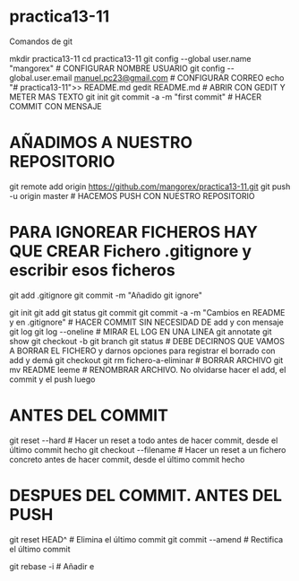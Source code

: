 # practica13-11

Comandos de git

mkdir practica13-11
cd practica13-11
git config --global user.name "mangorex" # CONFIGURAR NOMBRE USUARIO
git config --global.user.email manuel.pc23@gmail.com # CONFIGURAR CORREO
echo "# practica13-11">> README.md
gedit README.md # ABRIR CON GEDIT Y METER MAS TEXTO
git init
git commit -a -m "first commit" # HACER COMMIT CON MENSAJE

# AÑADIMOS A NUESTRO REPOSITORIO
git remote add origin https://github.com/mangorex/practica13-11.git
git push -u origin master # HACEMOS PUSH CON NUESTRO REPOSITORIO

# PARA IGNOREAR FICHEROS HAY QUE CREAR Fichero .gitignore y escribir esos ficheros
git add .gitignore
git commit -m "Añadido git ignore"

git init
git add
git status
git commit
git commit -a -m "Cambios en README y en .gitignore" # HACER COMMIT SIN NECESIDAD DE add y con mensaje
git log
git log --oneline # MIRAR EL LOG EN UNA LINEA
git annotate <file>
git show <commit>
git checkout -b <branchName>
git branch
git status # DEBE DECIRNOS QUE VAMOS A BORRAR EL FICHERO y darnos opciones para registrar el borrado con add y demá
git checkout <branchName>
git rm fichero-a-eliminar # BORRAR ARCHIVO
git mv README leeme # RENOMBRAR ARCHIVO. No olvidarse hacer el add, el commit y el push luego
# ANTES DEL COMMIT
git reset --hard # Hacer un reset a todo antes de hacer commit, desde el último commit hecho
git checkout --filename # Hacer un reset a un fichero concreto antes de hacer commit, desde el último commit hecho

# DESPUES DEL COMMIT. ANTES DEL PUSH
git reset HEAD^ # Elimina el último commit
git commit --amend # Rectifica el último commit

git rebase -i # Añadir e
